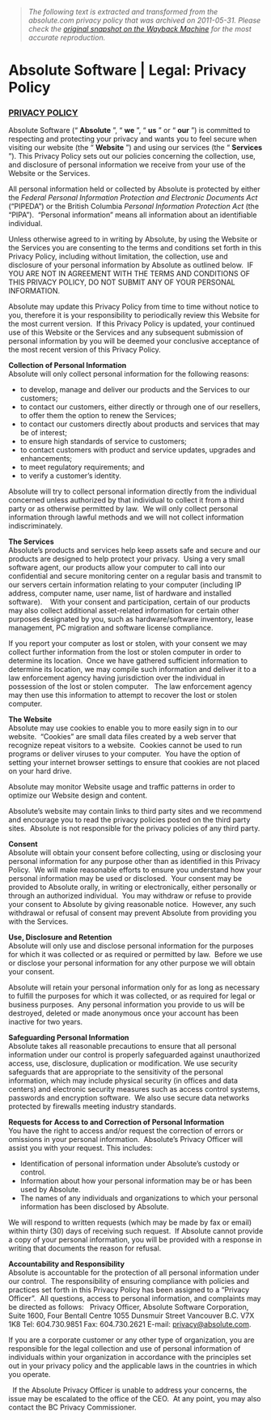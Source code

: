 > *The following text is extracted and transformed from the absolute.com privacy policy that was archived on 2011-05-31. Please check the [original snapshot on the Wayback Machine](https://web.archive.org/web/20110531141252id_/http%3A//www.absolute.com/en/company/legal/policy.aspx) for the most accurate reproduction.*

# Absolute Software | Legal: Privacy Policy

### [PRIVACY POLICY](http://www.absolute.com/Shared/Resources/Absolute_Privacy_Policy_2010.sflb.ashx)

Absolute Software (“ **Absolute** ”, “ **we** ”, “ **us** ” or “ **our** ”) is committed to respecting and protecting your privacy and wants you to feel secure when visiting our website (the “ **Website** ”) and using our services (the “ **Services** ”). This Privacy Policy sets out our policies concerning the collection, use, and disclosure of personal information we receive from your use of the Website or the Services. 

All personal information held or collected by Absolute is protected by either the _Federal Personal Information Protection and Electronic Documents Act_ (“PIPEDA”) or the British Columbia _Personal Information Protection Act_ (the “PIPA”).  “Personal information” means all information about an identifiable individual. 

Unless otherwise agreed to in writing by Absolute, by using the Website or the Services you are consenting to the terms and conditions set forth in this Privacy Policy, including without limitation, the collection, use and disclosure of your personal information by Absolute as outlined below.  IF YOU ARE NOT IN AGREEMENT WITH THE TERMS AND CONDITIONS OF THIS PRIVACY POLICY, DO NOT SUBMIT ANY OF YOUR PERSONAL INFORMATION.

Absolute may update this Privacy Policy from time to time without notice to you, therefore it is your responsibility to periodically review this Website for the most current version.  If this Privacy Policy is updated, your continued use of this Website or the Services and any subsequent submission of personal information by you will be deemed your conclusive acceptance of the most recent version of this Privacy Policy.

**Collection of Personal Information**  
Absolute will only collect personal information for the following reasons:

  * to develop, manage and deliver our products and the Services to our customers; 
  * to contact our customers, either directly or through one of our resellers, to offer them the option to renew the Services;  
  * to contact our customers directly about products and services that may be of interest; 
  * to ensure high standards of service to customers; 
  * to contact customers with product and service updates, upgrades and enhancements; 
  * to meet regulatory requirements; and 
  * to verify a customer’s identity. 



Absolute will try to collect personal information directly from the individual concerned unless authorized by that individual to collect it from a third party or as otherwise permitted by law.  We will only collect personal information through lawful methods and we will not collect information indiscriminately. 

**The Services**  
Absolute’s products and services help keep assets safe and secure and our products are designed to help protect your privacy.  Using a very small software agent, our products allow your computer to call into our confidential and secure monitoring center on a regular basis and transmit to our servers certain information relating to your computer (including IP address, computer name, user name, list of hardware and installed software).    With your consent and participation, certain of our products may also collect additional asset-related information for certain other purposes designated by you, such as hardware/software inventory, lease management, PC migration and software license compliance.

If you report your computer as lost or stolen, with your consent we may collect further information from the lost or stolen computer in order to determine its location.  Once we have gathered sufficient information to determine its location, we may compile such information and deliver it to a law enforcement agency having jurisdiction over the individual in possession of the lost or stolen computer.   The law enforcement agency may then use this information to attempt to recover the lost or stolen computer.

**The Website**  
Absolute may use cookies to enable you to more easily sign in to our website.  “Cookies” are small data files created by a web server that recognize repeat visitors to a website.  Cookies cannot be used to run programs or deliver viruses to your computer.  You have the option of setting your internet browser settings to ensure that cookies are not placed on your hard drive. 

Absolute may monitor Website usage and traffic patterns in order to optimize our Website design and content.

Absolute’s website may contain links to third party sites and we recommend and encourage you to read the privacy policies posted on the third party sites.  Absolute is not responsible for the privacy policies of any third party. 

**Consent**  
Absolute will obtain your consent before collecting, using or disclosing your personal information for any purpose other than as identified in this Privacy Policy.  We will make reasonable efforts to ensure you understand how your personal information may be used or disclosed.  Your consent may be provided to Absolute orally, in writing or electronically, either personally or through an authorized individual.  You may withdraw or refuse to provide your consent to Absolute by giving reasonable notice.  However, any such withdrawal or refusal of consent may prevent Absolute from providing you with the Services. 

**Use, Disclosure and Retention**  
Absolute will only use and disclose personal information for the purposes for which it was collected or as required or permitted by law.  Before we use or disclose your personal information for any other purpose we will obtain your consent.

Absolute will retain your personal information only for as long as necessary to fulfill the purposes for which it was collected, or as required for legal or business purposes.  Any personal information you provide to us will be destroyed, deleted or made anonymous once your account has been inactive for two years.   

**Safeguarding Personal Information**  
Absolute takes all reasonable precautions to ensure that all personal information under our control is properly safeguarded against unauthorized access, use, disclosure, duplication or modification. We use security safeguards that are appropriate to the sensitivity of the personal information, which may include physical security (in offices and data centers) and electronic security measures such as access control systems, passwords and encryption software.  We also use secure data networks protected by firewalls meeting industry standards.  

**Requests for Access to and Correction of Personal Information**  
You have the right to access and/or request the correction of errors or omissions in your personal information.  Absolute’s Privacy Officer will assist you with your request. This includes: 

  * Identification of personal information under Absolute’s custody or control. 
  * Information about how your personal information may be or has been used by Absolute. 
  * The names of any individuals and organizations to which your personal information has been disclosed by Absolute. 



We will respond to written requests (which may be made by fax or email) within thirty (30) days of receiving such request.  If Absolute cannot provide a copy of your personal information, you will be provided with a response in writing that documents the reason for refusal. 

**Accountability and Responsibility**  
Absolute is accountable for the protection of all personal information under our control.  The responsibility of ensuring compliance with policies and practices set forth in this Privacy Policy has been assigned to a “Privacy Officer”.  All questions, access to personal information, and complaints may be directed as follows:   Privacy Officer, Absolute Software Corporation, Suite 1600, Four Bentall Centre 1055 Dunsmuir Street Vancouver B.C. V7X 1K8 Tel: 604.730.9851 Fax: 604.730.2621 E-mail: [privacy@absolute.com](mailto:privacy@absolute.com).

If you are a corporate customer or any other type of organization, you are responsible for the legal collection and use of personal information of individuals within your organization in accordance with the principles set out in your privacy policy and the applicable laws in the countries in which you operate.

  If the Absolute Privacy Officer is unable to address your concerns, the issue may be escalated to the office of the CEO.  At any point, you may also contact the BC Privacy Commissioner. 
